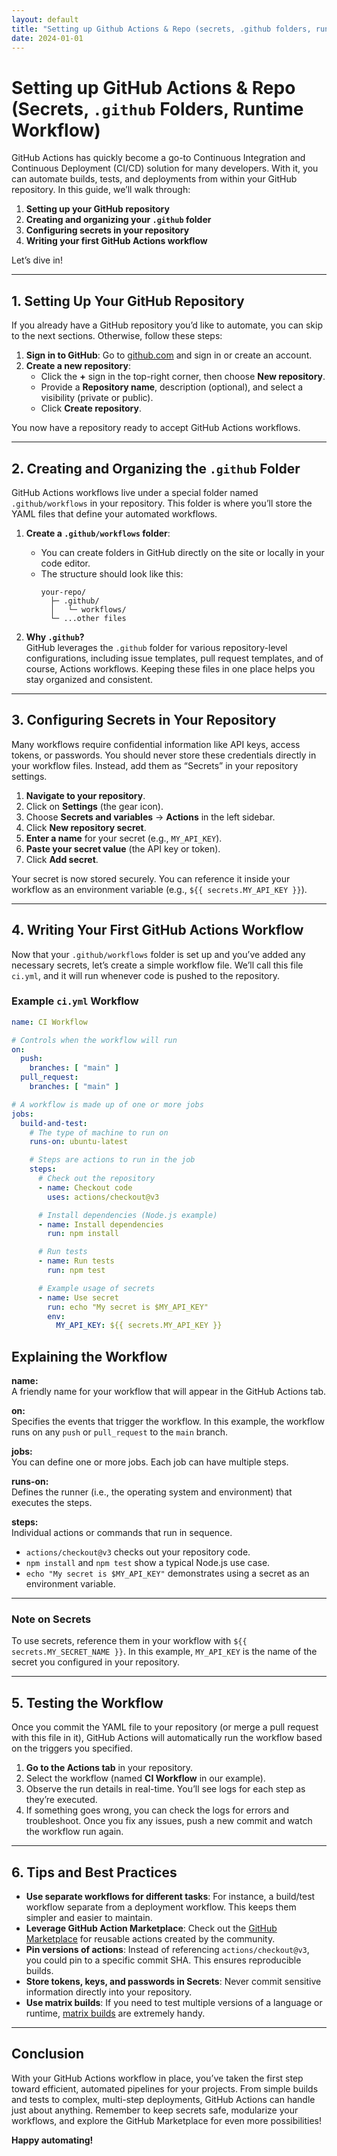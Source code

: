 ```yaml
---
layout: default
title: "Setting up Github Actions & Repo (secrets, .github folders, runtime workflow)"
date: 2024-01-01
---
```



# Setting up GitHub Actions & Repo (Secrets, `.github` Folders, Runtime Workflow)

GitHub Actions has quickly become a go-to Continuous Integration and Continuous Deployment (CI/CD) solution for many developers. With it, you can automate builds, tests, and deployments from within your GitHub repository. In this guide, we’ll walk through:

1. **Setting up your GitHub repository**  
2. **Creating and organizing your `.github` folder**  
3. **Configuring secrets in your repository**  
4. **Writing your first GitHub Actions workflow**  

Let’s dive in!

---

## 1. Setting Up Your GitHub Repository

If you already have a GitHub repository you’d like to automate, you can skip to the next sections. Otherwise, follow these steps:

1. **Sign in to GitHub**: Go to [github.com](https://github.com) and sign in or create an account.
2. **Create a new repository**:
   - Click the **+** sign in the top-right corner, then choose **New repository**.
   - Provide a **Repository name**, description (optional), and select a visibility (private or public).
   - Click **Create repository**.

You now have a repository ready to accept GitHub Actions workflows.

---

## 2. Creating and Organizing the `.github` Folder

GitHub Actions workflows live under a special folder named `.github/workflows` in your repository. This folder is where you’ll store the YAML files that define your automated workflows.

1. **Create a `.github/workflows` folder**:
   - You can create folders in GitHub directly on the site or locally in your code editor.
   - The structure should look like this:
     ```
     your-repo/
       ├─ .github/
       │   └─ workflows/
       └─ ...other files
     ```

2. **Why `.github`?**  
   GitHub leverages the `.github` folder for various repository-level configurations, including issue templates, pull request templates, and of course, Actions workflows. Keeping these files in one place helps you stay organized and consistent.

---

## 3. Configuring Secrets in Your Repository

Many workflows require confidential information like API keys, access tokens, or passwords. You should never store these credentials directly in your workflow files. Instead, add them as “Secrets” in your repository settings.

1. **Navigate to your repository**.
2. Click on **Settings** (the gear icon).
3. Choose **Secrets and variables** → **Actions** in the left sidebar.
4. Click **New repository secret**.
5. **Enter a name** for your secret (e.g., `MY_API_KEY`).
6. **Paste your secret value** (the API key or token).
7. Click **Add secret**.

Your secret is now stored securely. You can reference it inside your workflow as an environment variable (e.g., `${{ secrets.MY_API_KEY }}`).

---

## 4. Writing Your First GitHub Actions Workflow

Now that your `.github/workflows` folder is set up and you’ve added any necessary secrets, let’s create a simple workflow file. We’ll call this file `ci.yml`, and it will run whenever code is pushed to the repository.

### Example `ci.yml` Workflow

```yaml
name: CI Workflow

# Controls when the workflow will run
on:
  push:
    branches: [ "main" ]
  pull_request:
    branches: [ "main" ]

# A workflow is made up of one or more jobs
jobs:
  build-and-test:
    # The type of machine to run on
    runs-on: ubuntu-latest

    # Steps are actions to run in the job
    steps:
      # Check out the repository
      - name: Checkout code
        uses: actions/checkout@v3

      # Install dependencies (Node.js example)
      - name: Install dependencies
        run: npm install

      # Run tests
      - name: Run tests
        run: npm test

      # Example usage of secrets
      - name: Use secret
        run: echo "My secret is $MY_API_KEY"
        env:
          MY_API_KEY: ${{ secrets.MY_API_KEY }}
```

## Explaining the Workflow

**name:**  
A friendly name for your workflow that will appear in the GitHub Actions tab.

**on:**  
Specifies the events that trigger the workflow. In this example, the workflow runs on any `push` or `pull_request` to the `main` branch.

**jobs:**  
You can define one or more jobs. Each job can have multiple steps.

**runs-on:**  
Defines the runner (i.e., the operating system and environment) that executes the steps.

**steps:**  
Individual actions or commands that run in sequence.

- `actions/checkout@v3` checks out your repository code.  
- `npm install` and `npm test` show a typical Node.js use case.  
- `echo "My secret is $MY_API_KEY"` demonstrates using a secret as an environment variable.

---

### Note on Secrets

To use secrets, reference them in your workflow with <code>${{ secrets.MY_SECRET_NAME }}</code>. In this example, `MY_API_KEY` is the name of the secret you configured in your repository.

---

## 5. Testing the Workflow

Once you commit the YAML file to your repository (or merge a pull request with this file in it), GitHub Actions will automatically run the workflow based on the triggers you specified.

1. **Go to the Actions tab** in your repository.  
2. Select the workflow (named **CI Workflow** in our example).  
3. Observe the run details in real-time. You’ll see logs for each step as they’re executed.  
4. If something goes wrong, you can check the logs for errors and troubleshoot. Once you fix any issues, push a new commit and watch the workflow run again.

---

## 6. Tips and Best Practices

- **Use separate workflows for different tasks**: For instance, a build/test workflow separate from a deployment workflow. This keeps them simpler and easier to maintain.  
- **Leverage GitHub Action Marketplace**: Check out the [GitHub Marketplace](https://github.com/marketplace?type=actions) for reusable actions created by the community.  
- **Pin versions of actions**: Instead of referencing `actions/checkout@v3`, you could pin to a specific commit SHA. This ensures reproducible builds.  
- **Store tokens, keys, and passwords in Secrets**: Never commit sensitive information directly into your repository.  
- **Use matrix builds**: If you need to test multiple versions of a language or runtime, [matrix builds](https://docs.github.com/en/actions/using-jobs/using-a-build-matrix-for-jobs) are extremely handy.

---

## Conclusion

With your GitHub Actions workflow in place, you’ve taken the first step toward efficient, automated pipelines for your projects. From simple builds and tests to complex, multi-step deployments, GitHub Actions can handle just about anything. Remember to keep secrets safe, modularize your workflows, and explore the GitHub Marketplace for even more possibilities!

**Happy automating!**




